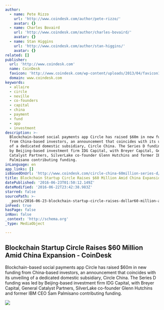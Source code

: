 ```yaml
---
author:
  - name: Pete Rizzo
    url: 'http://www.coindesk.com/author/pete-rizzo/'
    avatar: {}
  - name: Charles Bovaird
    url: 'http://www.coindesk.com/author/charles-bovaird/'
    avatar: {}
  - name: Stan Higgins
    url: 'http://www.coindesk.com/author/stan-higgins/'
    avatar: {}
related: []
publisher:
  url: 'http://www.coindesk.com'
  name: CoinDesk
  favicon: 'http://www.coindesk.com/wp-content/uploads/2013/04/favicon1.ico?b6542b'
  domain: www.coindesk.com
keywords:
  - allaire
  - circle
  - neville
  - co-founders
  - capital
  - china
  - payment
  - fund
  - app
  - investment
description: >-
  Blockchain-based social payments app Circle has raised $60m in new funding
  from China-based investors, an announcement that coincides with its unveiling
  of a dedicated domestic subsidiary, Circle China. The Series D funding was led
  by Beijing-based investment firm IDG Capital, with Breyer Capital, General
  Catalyst Partners, SilverLake co-founder Glenn Hutchins and former IBM CEO Sam
  Palmisano contributing funding.
inLanguage: en
app_links: []
isBasedOnUrl: 'http://www.coindesk.com/circle-china-60million-series-d/'
title: Blockchain Startup Circle Raises $60 Million Amid China Expansion - CoinDesk
datePublished: '2016-06-23T01:50:12.149Z'
dateModified: '2016-06-22T23:42:38.983Z'
starred: false
sourcePath: >-
  _posts/2016-06-23-blockchain-startup-circle-raises-dollar60-million-amid-china-expa.md
inFeed: true
hasPage: false
inNav: false
_context: 'http://schema.org'
_type: MediaObject

---
```

<article style=""><h1>Blockchain Startup Circle Raises $60 Million Amid China Expansion - CoinDesk</h1><p>Blockchain-based social payments app Circle has raised $60m in new funding from China-based investors, an announcement that coincides with its unveiling of a dedicated domestic subsidiary, Circle China. The Series D funding was led by Beijing-based investment firm IDG Capital, with Breyer Capital, General Catalyst Partners, SilverLake co-founder Glenn Hutchins and former IBM CEO Sam Palmisano contributing funding.</p><img src="http://media.coindesk.com/2014/10/shutterstock_91448720.jpg" /></article>